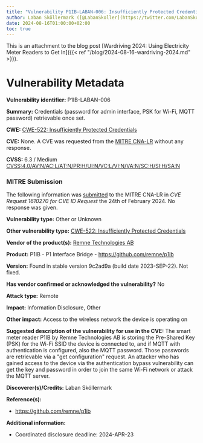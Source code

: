 ```yaml
---
title: "Vulnerability P1IB-LABAN-006: Insufficiently Protected Credentials"
author: Laban Sköllermark ([@LabanSkoller](https://twitter.com/LabanSkoller))
date: 2024-08-16T01:00:00+02:00
toc: true
---
```

This is an attachment to the blog post [Wardriving 2024: Using Electricity Meter Readers to Get In]({{< ref "/blog/2024-08-16-wardriving-2024.md" >}}).

# Vulnerability Metadata

**Vulnerability identifier:** P1IB-LABAN-006

**Summary:** Credentials (password for admin interface, PSK for Wi-Fi, MQTT password) retrievable once set.

**CWE:** [CWE-522: Insufficiently Protected Credentials](https://cwe.mitre.org/data/definitions/522.html)

**CVE:** None. A CVE was requested from the [MITRE CNA-LR](https://cveform.mitre.org/) without any response.

**CVSS:** 6.3 / Medium [CVSS:4.0/AV:N/AC:L/AT:N/PR:H/UI:N/VC:L/VI:N/VA:N/SC:H/SI:H/SA:N](https://www.first.org/cvss/calculator/4.0#CVSS:4.0/AV:N/AC:L/AT:N/PR:H/UI:N/VC:L/VI:N/VA:N/SC:H/SI:H/SA:N)

### MITRE Submission

The following information was [submitted](https://cveform.mitre.org/) to the MITRE CNA-LR in *CVE Request 1610270 for CVE ID Request* the 24th of February 2024. No response was given.

**Vulnerability type:** Other or Unknown

**Other vulnerability type:** [CWE-522: Insufficiently Protected Credentials](https://cwe.mitre.org/data/definitions/522.html)

**Vendor of the product(s):** [Remne Technologies AB](https://remne.tech/)

**Product:** P1IB - P1 Interface Bridge - https://github.com/remne/p1ib

**Version:** Found in stable version 9c2ad9a (build date 2023-SEP-22). Not fixed.

**Has vendor confirmed or acknowledged the vulnerability?** No

**Attack type:** Remote

**Impact:** Information Disclosure, Other

**Other impact:** Access to the wireless network the device is operating on

**Suggested description of the vulnerability for use in the CVE:**
The smart meter reader P1IB by Remne Technologies AB is storing the Pre-Shared
Key (PSK) for the Wi-Fi SSID the device is connected to, and if MQTT with
authentication is configured, also the MQTT password. Those passwords are
retrievable via a "get configuration" request. An attacker who has gained
access to the device via the authentication bypass vulnerability can get the
key and password in order to join the same Wi-Fi network or attack the MQTT
server.

**Discoverer(s)/Credits:** Laban Sköllermark

**Reference(s):**

* https://github.com/remne/p1ib

**Additional information:**

* Coordinated disclosure deadline: 2024-APR-23

